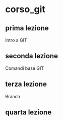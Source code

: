 # corso_git

## prima lezione
Intro a GIT

## seconda lezione
Comandi base GIT

## terza lezione
Branch

## quarta lezione
